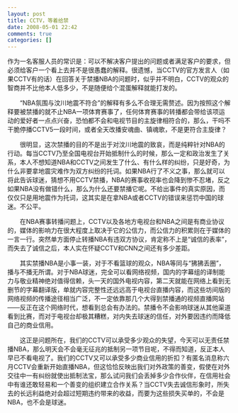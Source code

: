 ```yaml
---
layout: post
title: CCTV，等着给禁
date: 2008-05-01 22:42
comments: true
categories: []
---
```

<p>
作为一名客服人员的常识是：可以不解决客户提出的问题或者满足客户的要求，但必须给客户一个看上去并不是很愚蠢的解释。很遗憾，当CCTV的官方发言人（如果CCTV有的话）在回答关于禁播NBA的问题时，似乎并不明白，CCTV的观众的智商并不比他本人低多少，不是随便给个混蛋解释就能打发的。<br/>

　　“NBA氛围与汶川地震不符合”的解释有多么不合理无需赘述。因为按照这个解释要被禁播的就不止NBA一项体育赛事了，任何体育赛事的转播都会带给该项运动的爱好者一点点兴奋，恐怕都不会和电视节目的主旋律相符合的，那么，干吗不干脆停播CCTV5一段时间，或者全天改播安魂曲、镇魂歌，不是更符合主旋律？<br/>

　　很明显，这次禁播的目的不是出于对汶川地震的致哀，而是纯粹针对NBA的行动。每当CCTV乃至全国电视台开始抵制什么的时候，那么一定和政治发生了关系，本人不想知道NBA和CCTV之间发生了什么、有什么样的纠纷，只是好奇，为什么非要拿地震灾难作为双方纠纷的托词。如果NBA行了不义之事，那么就可以将此告诉球迷，猜想不用CCTV禁播，NBA的赛事收视率也会降到惨不忍堵，反之如果NBA没有做错什么，那么为什么还要禁播它呢。不给出事件的真实原因，而仅仅只是用地震作为托词，这其实是在拿NBA或者CCTV的错误来惩罚中国的球迷。不公平。<br/>

　　在NBA赛事转播问题上，CCTV以及各地方电视台和NBA之间是有商业协议的，媒体的影响力在很大程度上取决于它的公信力，而公信力的积累则在于媒体的一言一行。突然单方面停止转播NBA有违双方协议，肯定称不上是“诚信的表率”，而失去了诚信之后，本人实在怀疑CCTV和CNN之间还有多少差距。<br/>

　　其实禁播NBA是小事一装，对于不看篮球的观众，NBA等同与“狒狒丢圈”，播与不播无所谓。对于NBA球迷，完全可以看网络视频，国内的字幕组的译制能力与敬业精神绝对值得信赖，头一天的国外电视内容，第二天就能在网络上看到无删节的字幕翻译版，单就内容完整性还远远高于电视台直播内容，而这些坊间版的网络视频的传播途径相当广泛，不一定依靠那几个大得到禁播通的视频直播网站——反正在这个网络时代，想看到总会有办法的。禁播令不会影响球迷从其他渠道看到比赛，而对于电视台却极其糟糕，对内失去球迷的信任，对外要因违约而降低自己的商业信用。<br/>

　　这正是问题所在，我们的CCTV可以承受多少观众的失望，今天可以无责任禁播NBA，那么明天会不会毫无征兆的抵制另一项节目呢，不得而知道，反正本人早已不看电视了。我们的CCTV又可以承受多少商业信用的折扣？有匿名消息称六月CCTV会重新开始直播NBA，但这恰恰反映出我们对外政策的善变，假使在对外交往中一有纠纷就使出抵制法宝，那么试问我们会丢掉多少合作伙伴，在信用社会中有谁还敢轻易和一个善变的组织建立合作关系？当CCTV失去诚信形象时，所失去的长远利益绝对会超过短期违约带来的收益，而要为这些损失买单的，不会是NBA，也不会是球迷。</p>
